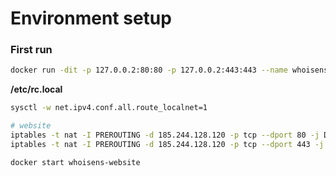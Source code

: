 # Environment setup


### First run

```bash
docker run -dit -p 127.0.0.2:80:80 -p 127.0.0.2:443:443 --name whoisens-website whoisens-website
```


**/etc/rc.local**

```bash
sysctl -w net.ipv4.conf.all.route_localnet=1

# website
iptables -t nat -I PREROUTING -d 185.244.128.120 -p tcp --dport 80 -j DNAT --to 127.0.0.2:80
iptables -t nat -I PREROUTING -d 185.244.128.120 -p tcp --dport 443 -j DNAT --to 127.0.0.2:443

docker start whoisens-website
```
